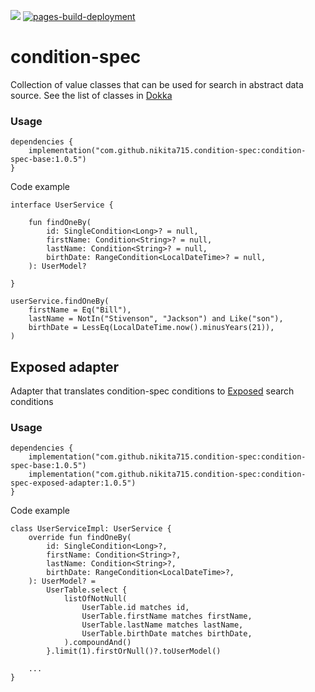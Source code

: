 [![](https://jitpack.io/v/nikita715/condition-spec.svg)](https://jitpack.io/#nikita715/condition-spec)
[![pages-build-deployment](https://github.com/nikita715/condition-spec/actions/workflows/pages/pages-build-deployment/badge.svg?branch=master)](https://github.com/nikita715/condition-spec/actions/workflows/pages/pages-build-deployment)

# condition-spec
Collection of value classes that can be used for search in abstract data source. See the list of classes in [Dokka](https://nikita715.github.io/condition-spec)


### Usage


```
dependencies {
    implementation("com.github.nikita715.condition-spec:condition-spec-base:1.0.5")
}
```

Code example

```
interface UserService {

    fun findOneBy(
        id: SingleCondition<Long>? = null,
        firstName: Condition<String>? = null,
        lastName: Condition<String>? = null,
        birthDate: RangeCondition<LocalDateTime>? = null,
    ): UserModel?

}
```

```
userService.findOneBy(
    firstName = Eq("Bill"),
    lastName = NotIn("Stivenson", "Jackson") and Like("son"),
    birthDate = LessEq(LocalDateTime.now().minusYears(21)),
)
```

## Exposed adapter

Adapter that translates condition-spec conditions to [Exposed](https://github.com/JetBrains/Exposed) search conditions

### Usage

```
dependencies {
    implementation("com.github.nikita715.condition-spec:condition-spec-base:1.0.5")
    implementation("com.github.nikita715.condition-spec:condition-spec-exposed-adapter:1.0.5")
}
```

Code example

```
class UserServiceImpl: UserService {
    override fun findOneBy(
        id: SingleCondition<Long>?,
        firstName: Condition<String>?,
        lastName: Condition<String>?,
        birthDate: RangeCondition<LocalDateTime>?,
    ): UserModel? =
        UserTable.select {
            listOfNotNull(
                UserTable.id matches id,
                UserTable.firstName matches firstName,
                UserTable.lastName matches lastName,
                UserTable.birthDate matches birthDate,
            ).compoundAnd()
        }.limit(1).firstOrNull()?.toUserModel()

    ...
}
```
